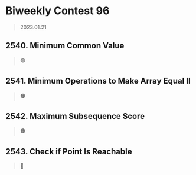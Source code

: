 # Biweekly Contest 96
> 2023.01.21

## 2540. Minimum Common Value
> :green_circle:

## 2541. Minimum Operations to Make Array Equal II
> :orange_circle:

## 2542. Maximum Subsequence Score
> :orange_circle:

## 2543. Check if Point Is Reachable
> :red_circle: